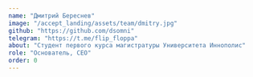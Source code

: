 ```yaml
---
name: "Дмитрий Береснев"
image: "/accept_landing/assets/team/dmitry.jpg"
github: "https://github.com/dsomni"
telegram: "https://t.me/flip_floppa"
about: "Студент первого курса магистратуры Университета Иннополис"
role: "Основатель, CEO"
order: 0
---
```

